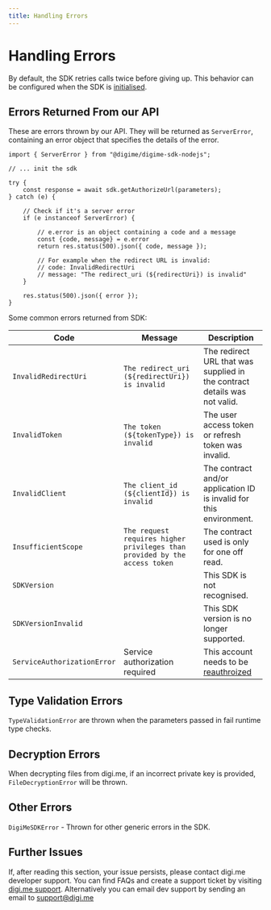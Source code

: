 ```yaml
---
title: Handling Errors
---
```


# Handling Errors

By default, the SDK retries calls twice before giving up. This behavior can be configured when the SDK is [initialised](initializing-the-sdk.md).

## Errors Returned From our API

These are errors thrown by our API. They will be returned as `ServerError`, containing an error object that specifies the details of the error.

```
import { ServerError } from "@digime/digime-sdk-nodejs";

// ... init the sdk

try {
    const response = await sdk.getAuthorizeUrl(parameters);
} catch (e) {

    // Check if it's a server error
    if (e instanceof ServerError) {

        // e.error is an object containing a code and a message
        const {code, message} = e.error
        return res.status(500).json({ code, message });

        // For example when the redirect URL is invalid:
        // code: InvalidRedirectUri
        // message: "The redirect_uri (${redirectUri}) is invalid"
    }

    res.status(500).json({ error });
}
```

Some common errors returned from SDK:

| Code                        | Message                                                                    | Description                                                                         |
| --------------------------- | -------------------------------------------------------------------------- | ----------------------------------------------------------------------------------- |
| `InvalidRedirectUri`        | `The redirect_uri (${redirectUri}) is invalid`                             | The redirect URL that was supplied in the contract details was not valid.           |
| `InvalidToken`              | `The token (${tokenType}) is invalid`                                      | The user access token or refresh token was invalid.                                 |
| `InvalidClient`             | `The client_id (${clientId}) is invalid`                                   | The contract and/or application ID is invalid for this environment.                 |
| `InsufficientScope`         | `The request requires higher privileges than provided by the access token` | The contract used is only for one off read.                                         |
| `SDKVersion`                |                                                                            | This SDK is not recognised.                                                         |
| `SDKVersionInvalid`         |                                                                            | This SDK version is no longer supported.                                            |
| `ServiceAuthorizationError` | Service authorization required                                             | This account needs to be [reauthroized](./manage-accounts/reauthorizing-account.md) |

## Type Validation Errors

`TypeValidationError` are thrown when the parameters passed in fail runtime type checks.

## Decryption Errors

When decrypting files from digi.me, if an incorrect private key is provided, `FileDecryptionError` will be thrown.

## Other Errors

`DigiMeSDKError` - Thrown for other generic errors in the SDK.

## Further Issues

If, after reading this section, your issue persists, please contact digi.me developer support. You can find FAQs and create a support ticket by visiting [digi.me support](http://digi.me/support). Alternatively you can email dev support by sending an email to support@digi.me
